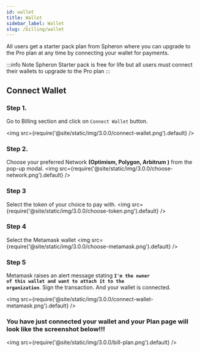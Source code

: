 ```yaml
---
id: wallet
title: Wallet
sidebar_label: Wallet
slug: /billing/wallet
---
```


All users get a starter pack plan from Spheron where you can upgrade to the Pro plan at any time by connecting your wallet for payments.

:::info Note
Spheron Starter pack is free for life but all users must connect their wallets to upgrade to the Pro plan
:::

## Connect Wallet

### Step 1.
Go to Billing section and click on <code>Connect Wallet</code> button.  

<img src={require('@site/static/img/3.0.0/connect-wallet.png').default} />

### Step 2.
 Choose your preferred Network **(Optimism, Polygon, Arbitrum )** from the pop-up modal.
<img src={require('@site/static/img/3.0.0/choose-network.png').default} />

### Step 3
Select the token of your choice to pay with.
<img src={require('@site/static/img/3.0.0/choose-token.png').default} />

### Step 4
Select the Metamask wallet
<img src={require('@site/static/img/3.0.0/choose-metamask.png').default} />

### Step 5
 Metamask raises an alert message stating <code>**I'm the owner of this wallet and want to attach it to the organization**</code>. Sign the transaction. And your wallet is connected.

<img src={require('@site/static/img/3.0.0/connect-wallet-metamask.png').default} />


### You have just connected your wallet and your Plan page will look like the screenshot below!!!
<img src={require('@site/static/img/3.0.0/bill-plan.png').default} />

